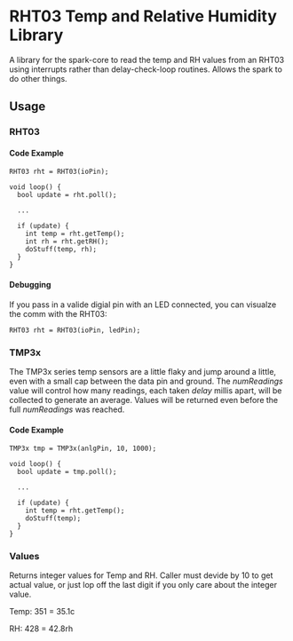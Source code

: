 # RHT03 Temp and Relative Humidity Library

A library for the spark-core to read the temp and RH
values from an RHT03 using interrupts rather than
delay-check-loop routines. Allows the spark to do other things.

## Usage

### RHT03
#### Code Example
```
RHT03 rht = RHT03(ioPin);

void loop() {
  bool update = rht.poll();

  ...

  if (update) {
    int temp = rht.getTemp();
    int rh = rht.getRH();
    doStuff(temp, rh);
  }
}

```

#### Debugging
If you pass in a valide digial pin with an LED connected, you can visualze the comm with the RHT03:
```
RHT03 rht = RHT03(ioPin, ledPin);
```

### TMP3x
The TMP3x series temp sensors are a little flaky and jump around a little, even with a small cap
between the data pin and ground. The *numReadings* value will control how many readings, each
taken *delay* millis apart, will be collected to generate an average. Values will be returned
even before the full *numReadings* was reached.

#### Code Example
```
TMP3x tmp = TMP3x(anlgPin, 10, 1000);

void loop() {
  bool update = tmp.poll();

  ...

  if (update) {
    int temp = rht.getTemp();
    doStuff(temp);
  }
}

```

### Values

Returns integer values for Temp and RH. Caller must devide by 10 to get actual value,
or just lop off the last digit if you only care about the integer value.

Temp: 351 = 35.1c

RH:   428 = 42.8rh
